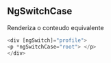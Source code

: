 ## NgSwitchCase

Renderiza o conteudo equivalente

```js
<div [ngSwitch]="profile">
<p *ngSwitchCase="root"> </p>
</div>
```
